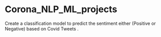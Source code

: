 # Corona_NLP_ML_projects
Create a classification model to predict the sentiment either (Positive or Negative) based on Covid Tweets .
